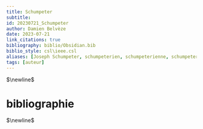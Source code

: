 ```yaml
---
title: Schumpeter
subtitle:
id: 20230721_Schumpeter
author: Damien Belvèze
date: 2023-07-21
link_citations: true
bibliography: biblio/Obsidian.bib
biblio_style: csl\ieee.csl
aliases: [Joseph Schumpeter, schumpeterien, schumpeterienne, schumpeteriens]
tags: [auteur]
---
```




$\newline$
# bibliographie
$\newline$






